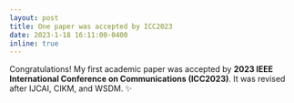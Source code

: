 ```yaml
---
layout: post
title: One paper was accepted by ICC2023
date: 2023-1-18 16:11:00-0400
inline: true
---
```


Congratulations! My first academic paper was accepted by **2023 IEEE International Conference on Communications (ICC2023)**. It was revised after IJCAI, CIKM, and WSDM. :sparkles: 
